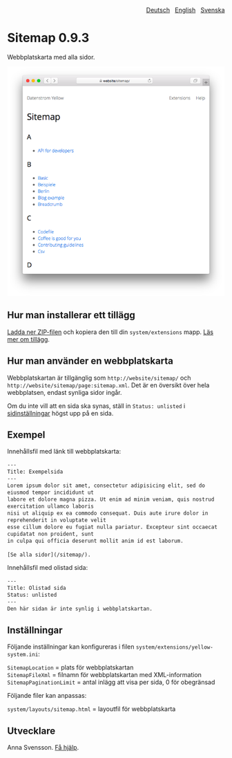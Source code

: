 <p align="right"><a href="README-de.md">Deutsch</a> &nbsp; <a href="README.md">English</a> &nbsp; <a href="README-sv.md">Svenska</a></p>

# Sitemap 0.9.3

Webbplatskarta med alla sidor.

<p align="center"><img src="SCREENSHOT.png" alt="Skärmdump"></p>

## Hur man installerar ett tillägg

[Ladda ner ZIP-filen](https://github.com/annaesvensson/yellow-sitemap/archive/refs/heads/main.zip) och kopiera den till din `system/extensions` mapp. [Läs mer om tillägg](https://github.com/annaesvensson/yellow-update/tree/main/README-sv.md).

## Hur man använder en webbplatskarta 

Webbplatskartan är tillgänglig som `http://website/sitemap/` och `http://website/sitemap/page:sitemap.xml`. Det är en översikt över hela webbplatsen, endast synliga sidor ingår.

Om du inte vill att en sida ska synas, ställ in `Status: unlisted` i [sidinställningar](https://github.com/annaesvensson/yellow-core/tree/main/README-sv.md#inställningar-page) högst upp på en sida.

## Exempel

Innehållsfil med länk till webbplatskarta:

    ---
    Title: Exempelsida
    ---
    Lorem ipsum dolor sit amet, consectetur adipisicing elit, sed do eiusmod tempor incididunt ut 
    labore et dolore magna pizza. Ut enim ad minim veniam, quis nostrud exercitation ullamco laboris 
    nisi ut aliquip ex ea commodo consequat. Duis aute irure dolor in reprehenderit in voluptate velit 
    esse cillum dolore eu fugiat nulla pariatur. Excepteur sint occaecat cupidatat non proident, sunt 
    in culpa qui officia deserunt mollit anim id est laborum.
    
    [Se alla sidor](/sitemap/).

Innehållsfil med olistad sida:

    ---
    Title: Olistad sida
    Status: unlisted
    ---
    Den här sidan är inte synlig i webbplatskartan.

## Inställningar

Följande inställningar kan konfigureras i filen `system/extensions/yellow-system.ini`:

`SitemapLocation` = plats för webbplatskartan  
`SitemapFileXml` = filnamn för webbplatskartan med XML-information  
`SitemapPaginationLimit` = antal inlägg att visa per sida, 0 för obegränsad  

Följande filer kan anpassas:

`system/layouts/sitemap.html` = layoutfil för webbplatskarta  

## Utvecklare

Anna Svensson. [Få hjälp](https://datenstrom.se/sv/yellow/help/).
